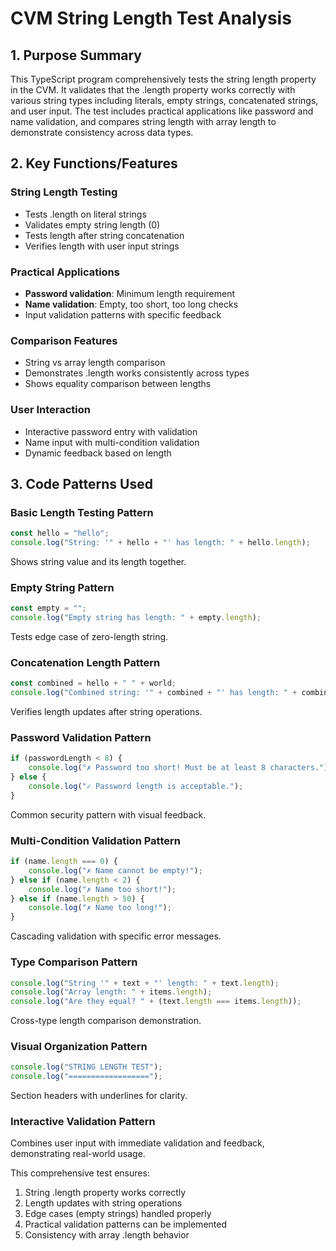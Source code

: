 # CVM String Length Test Analysis

## 1. Purpose Summary

This TypeScript program comprehensively tests the string length property in the CVM. It validates that the .length property works correctly with various string types including literals, empty strings, concatenated strings, and user input. The test includes practical applications like password and name validation, and compares string length with array length to demonstrate consistency across data types.

## 2. Key Functions/Features

### String Length Testing
- Tests .length on literal strings
- Validates empty string length (0)
- Tests length after string concatenation
- Verifies length with user input strings

### Practical Applications
- **Password validation**: Minimum length requirement
- **Name validation**: Empty, too short, too long checks
- Input validation patterns with specific feedback

### Comparison Features
- String vs array length comparison
- Demonstrates .length works consistently across types
- Shows equality comparison between lengths

### User Interaction
- Interactive password entry with validation
- Name input with multi-condition validation
- Dynamic feedback based on length

## 3. Code Patterns Used

### Basic Length Testing Pattern
```typescript
const hello = "hello";
console.log("String: '" + hello + "' has length: " + hello.length);
```
Shows string value and its length together.

### Empty String Pattern
```typescript
const empty = "";
console.log("Empty string has length: " + empty.length);
```
Tests edge case of zero-length string.

### Concatenation Length Pattern
```typescript
const combined = hello + " " + world;
console.log("Combined string: '" + combined + "' has length: " + combined.length);
```
Verifies length updates after string operations.

### Password Validation Pattern
```typescript
if (passwordLength < 8) {
    console.log("✗ Password too short! Must be at least 8 characters.");
} else {
    console.log("✓ Password length is acceptable.");
}
```
Common security pattern with visual feedback.

### Multi-Condition Validation Pattern
```typescript
if (name.length === 0) {
    console.log("✗ Name cannot be empty!");
} else if (name.length < 2) {
    console.log("✗ Name too short!");
} else if (name.length > 50) {
    console.log("✗ Name too long!");
}
```
Cascading validation with specific error messages.

### Type Comparison Pattern
```typescript
console.log("String '" + text + "' length: " + text.length);
console.log("Array length: " + items.length);
console.log("Are they equal? " + (text.length === items.length));
```
Cross-type length comparison demonstration.

### Visual Organization Pattern
```typescript
console.log("STRING LENGTH TEST");
console.log("==================");
```
Section headers with underlines for clarity.

### Interactive Validation Pattern
Combines user input with immediate validation and feedback, demonstrating real-world usage.

This comprehensive test ensures:
1. String .length property works correctly
2. Length updates with string operations
3. Edge cases (empty strings) handled properly
4. Practical validation patterns can be implemented
5. Consistency with array .length behavior